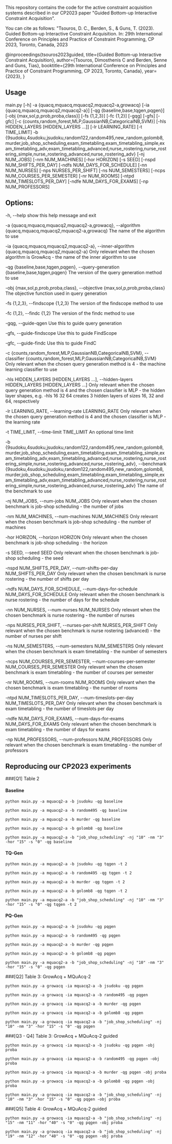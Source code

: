 This repository contains the code for the active constraint acquisition systems described in our CP2023 paper "Guided Bottom-up Interactive Constraint Acquisition".

You can cite as follows: "Tsouros, D. C., Berden, S., & Guns, T. (2023). Guided Bottom-up Interactive Constraint Acquisition. In: 29th International Conference on Principles and Practice of Constraint Programming, CP 2023, Toronto, Canada, 2023


@inproceedings{tsouros2023guided,
  title={Guided Bottom-up Interactive Constraint Acquisition},
  author={Tsouros, Dimosthenis C and Berden, Senne and Guns, Tias},
  booktitle={29th International Conference on Principles and Practice of Constraint Programming, CP 2023, Toronto, Canada},
  year={2023},
}


## Usage 

main.py [-h] -a {quacq,mquacq,mquacq2,mquacq2-a,growacq}
               [-ia {quacq,mquacq,mquacq2,mquacq2-a}]
               [-qg {baseline,base,tqgen,pqgen}]
               [-obj {max,sol,p,prob,proba,class}] [-fs {1,2,3}] [-fc {1,2}]
               [-gqg] [-gfs] [-gfc]
               [-c {counts,random_forest,MLP,GaussianNB,CategoricalNB,SVM}]
               [-hls HIDDEN_LAYERS [HIDDEN_LAYERS ...]] [-lr LEARNING_RATE]
               [-t TIME_LIMIT] -b
               {9sudoku,4sudoku,jsudoku,random122,random495,new_random,golomb8,murder,job_shop_scheduling,exam_timetabling,exam_timetabling_simple,exam_timetabling_adv,exam_timetabling_advanced,nurse_rostering,nurse_rostering_simple,nurse_rostering_advanced,nurse_rostering_adv}
               [-nj NUM_JOBS] [-nm NUM_MACHINES] [-hor HORIZON] [-s SEED]
               [-nspd NUM_SHIFTS_PER_DAY] [-ndfs NUM_DAYS_FOR_SCHEDULE]
               [-nn NUM_NURSES] [-nps NURSES_PER_SHIFT] [-ns NUM_SEMESTERS]
               [-ncps NUM_COURSES_PER_SEMESTER] [-nr NUM_ROOMS]
               [-ntpd NUM_TIMESLOTS_PER_DAY] [-ndfe NUM_DAYS_FOR_EXAMS]
               [-np NUM_PROFESSORS]

## Options:

  -h, --help            show this help message and exit

  -a {quacq,mquacq,mquacq2,mquacq2-a,growacq}, --algorithm {quacq,mquacq,mquacq2,mquacq2-a,growacq}
                        The name of the algorithm to use

  -ia {quacq,mquacq,mquacq2,mquacq2-a}, --inner-algorithm {quacq,mquacq,mquacq2,mquacq2-a}
                        Only relevant when the chosen algorithm is GrowAcq -
                        the name of the inner algorithm to use

  -qg {baseline,base,tqgen,pqgen}, --query-generation {baseline,base,tqgen,pqgen}
                        The version of the query generation method to use

  -obj {max,sol,p,prob,proba,class}, --objective {max,sol,p,prob,proba,class}
                        The objective function used in query generation

  -fs {1,2,3}, --findscope {1,2,3}
                        The version of the findscope method to use

  -fc {1,2}, --findc {1,2}
                        The version of the findc method to use

  -gqg, --guide-qgen    Use this to guide query generation

  -gfs, --guide-findscope   Use this to guide FindScope

  -gfc, --guide-findc   Use this to guide FindC

  -c {counts,random_forest,MLP,GaussianNB,CategoricalNB,SVM}, --classifier {counts,random_forest,MLP,GaussianNB,CategoricalNB,SVM}
                        Only relevant when the chosen query generation method
                        is 4 - the machine learning classifier to use

  -hls HIDDEN_LAYERS [HIDDEN_LAYERS ...], --hidden-layers HIDDEN_LAYERS [HIDDEN_LAYERS ...]
                        Only relevant when the chosen query generation method
                        is 4 and the chosen classifier is MLP - the hidden
                        layer shapes, e.g. -hls 16 32 64 creates 3 hidden
                        layers of sizes 16, 32 and 64, respectively

  -lr LEARNING_RATE, --learning-rate LEARNING_RATE
                        Only relevant when the chosen query generation method
                        is 4 and the chosen classifier is MLP - the learning
                        rate

  -t TIME_LIMIT, --time-limit TIME_LIMIT
                        An optional time limit

  -b {9sudoku,4sudoku,jsudoku,random122,random495,new_random,golomb8,murder,job_shop_scheduling,exam_timetabling,exam_timetabling_simple,exam_timetabling_adv,exam_timetabling_advanced,nurse_rostering,nurse_rostering_simple,nurse_rostering_advanced,nurse_rostering_adv}, --benchmark {9sudoku,4sudoku,jsudoku,random122,random495,new_random,golomb8,murder,job_shop_scheduling,exam_timetabling,exam_timetabling_simple,exam_timetabling_adv,exam_timetabling_advanced,nurse_rostering,nurse_rostering_simple,nurse_rostering_advanced,nurse_rostering_adv}
                        The name of the benchmark to use

  -nj NUM_JOBS, --num-jobs NUM_JOBS
                        Only relevant when the chosen benchmark is job-shop
                        scheduling - the number of jobs

  -nm NUM_MACHINES, --num-machines NUM_MACHINES
                        Only relevant when the chosen benchmark is job-shop
                        scheduling - the number of machines

  -hor HORIZON, --horizon HORIZON
                        Only relevant when the chosen benchmark is job-shop
                        scheduling - the horizon

  -s SEED, --seed SEED  Only relevant when the chosen benchmark is job-shop
                        scheduling - the seed

  -nspd NUM_SHIFTS_PER_DAY, --num-shifts-per-day NUM_SHIFTS_PER_DAY
                        Only relevant when the chosen benchmark is nurse
                        rostering - the number of shifts per day

  -ndfs NUM_DAYS_FOR_SCHEDULE, --num-days-for-schedule NUM_DAYS_FOR_SCHEDULE
                        Only relevant when the chosen benchmark is nurse
                        rostering - the number of days for the schedule

  -nn NUM_NURSES, --num-nurses NUM_NURSES
                        Only relevant when the chosen benchmark is nurse
                        rostering - the number of nurses

  -nps NURSES_PER_SHIFT, --nurses-per-shift NURSES_PER_SHIFT
                        Only relevant when the chosen benchmark is nurse
                        rostering (advanced) - the number of nurses per shift

  -ns NUM_SEMESTERS, --num-semesters NUM_SEMESTERS
                        Only relevant when the chosen benchmark is exam
                        timetabling - the number of semesters

  -ncps NUM_COURSES_PER_SEMESTER, --num-courses-per-semester NUM_COURSES_PER_SEMESTER
                        Only relevant when the chosen benchmark is exam
                        timetabling - the number of courses per semester

  -nr NUM_ROOMS, --num-rooms NUM_ROOMS
                        Only relevant when the chosen benchmark is exam
                        timetabling - the number of rooms

  -ntpd NUM_TIMESLOTS_PER_DAY, --num-timeslots-per-day NUM_TIMESLOTS_PER_DAY
                        Only relevant when the chosen benchmark is exam
                        timetabling - the number of timeslots per day

  -ndfe NUM_DAYS_FOR_EXAMS, --num-days-for-exams NUM_DAYS_FOR_EXAMS
                        Only relevant when the chosen benchmark is exam
                        timetabling - the number of days for exams

  -np NUM_PROFESSORS, --num-professors NUM_PROFESSORS
                        Only relevant when the chosen benchmark is exam
                        timetabling - the number of professors

## Reproducing our CP2023 experiments

###[Q1] Table 2

#### Baseline

	python main.py -a mquacq2-a -b jsudoku -qg baseline

	python main.py -a mquacq2-a -b random495 -qg baseline

	python main.py -a mquacq2-a -b murder -qg baseline

	python main.py -a mquacq2-a -b golomb8 -qg baseline

	python main.py -a mquacq2-a -b "job_shop_scheduling" -nj "10" -nm "3" -hor "15" -s "0" -qg baseline

#### TQ-Gen

	python main.py -a mquacq2-a -b jsudoku -qg tqgen -t 2

	python main.py -a mquacq2-a -b random495 -qg tqgen -t 2

	python main.py -a mquacq2-a -b murder -qg tqgen -t 2

	python main.py -a mquacq2-a -b golomb8 -qg tqgen -t 2

	python main.py -a mquacq2-a -b "job_shop_scheduling" -nj "10" -nm "3" -hor "15" -s "0" -qg tqgen -t 2

#### PQ-Gen

	python main.py -a mquacq2-a -b jsudoku -qg pqgen

	python main.py -a mquacq2-a -b random495 -qg pqgen

	python main.py -a mquacq2-a -b murder -qg pqgen

	python main.py -a mquacq2-a -b golomb8 -qg pqgen

	python main.py -a mquacq2-a -b "job_shop_scheduling" -nj "10" -nm "3" -hor "15" -s "0" -qg pqgen


###[Q2] Table 3: GrowAcq + MQuAcq-2

	python main.py -a growacq -ia mquacq2-a -b jsudoku -qg pqgen

	python main.py -a growacq -ia mquacq2-a -b random495 -qg pqgen

	python main.py -a growacq -ia mquacq2-a -b murder -qg pqgen

	python main.py -a growacq -ia mquacq2-a -b golomb8 -qg pqgen

	python main.py -a growacq -ia mquacq2-a -b "job_shop_scheduling" -nj "10" -nm "3" -hor "15" -s "0" -qg pqgen


###[Q3 - Q4] Table 3: GrowAcq + MQuAcq-2 guided

	python main.py -a growacq -ia mquacq2-a -b jsudoku -qg pqgen -obj proba

	python main.py -a growacq -ia mquacq2-a -b random495 -qg pqgen -obj proba

	python main.py -a growacq -ia mquacq2-a -b murder -qg pqgen -obj proba

	python main.py -a growacq -ia mquacq2-a -b golomb8 -qg pqgen -obj proba

	python main.py -a growacq -ia mquacq2-a -b "job_shop_scheduling" -nj "10" -nm "3" -hor "15" -s "0" -qg pqgen -obj proba


###[Q5] Table 4: GrowAcq + MQuAcq-2 guided

	python main.py -a growacq -ia mquacq2-a -b "job_shop_scheduling" -nj "15" -nm "11" -hor "40" -s "0" -qg pqgen -obj proba
	
	python main.py -a growacq -ia mquacq2-a -b "job_shop_scheduling" -nj "19" -nm "12" -hor "40" -s "0" -qg pqgen -obj proba

